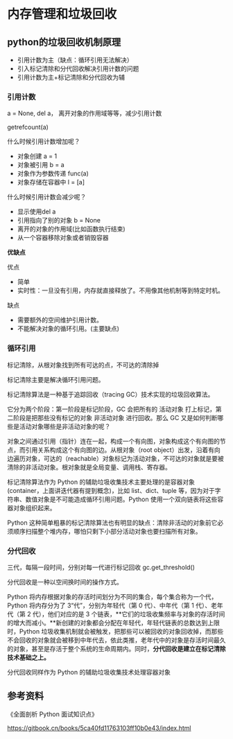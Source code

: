 # 内存管理和垃圾回收

## python的垃圾回收机制原理

- 引用计数为主（缺点：循环引用无法解决）
- 引入标记清除和分代回收解决引用计数的问题
- 引用计数为主+标记清除和分代回收为辅

### 引用计数

a = None, del a， 离开对象的作用域等等，减少引用计数

getrefcount(a)

什么时候引用计数增加呢？

- 对象创建 a = 1
- 对象被引用 b = a
- 对象作为参数传递 func(a)
- 对象存储在容器中 l = [a]

什么时候引用计数会减少呢？

- 显示使用del a
- 引用指向了别的对象 b = None
- 离开的对象的作用域(比如函数执行结束)
- 从一个容器移除对象或者销毁容器

**优缺点**

优点

- 简单
- 实时性：一旦没有引用，内存就直接释放了。不用像其他机制等到特定时机。

缺点

- 需要额外的空间维护引用计数。
- 不能解决对象的循环引用。(主要缺点)

### 循环引用

标记清除，从根对象找到所有可达的点，不可达的清除掉

标记清除主要是解决循环引用问题。

标记清除算法是一种基于追踪回收（tracing GC）技术实现的垃圾回收算法。

它分为两个阶段：第一阶段是标记阶段，GC 会把所有的 活动对象 打上标记，第二阶段是把那些没有标记的对象 非活动对象 进行回收。那么 GC 又是如何判断哪些是活动对象哪些是非活动对象的呢？

对象之间通过引用（指针）连在一起，构成一个有向图，对象构成这个有向图的节点，而引用关系构成这个有向图的边。从根对象（root object）出发，沿着有向边遍历对象，可达的（reachable）对象标记为活动对象，不可达的对象就是要被清除的非活动对象。根对象就是全局变量、调用栈、寄存器。

标记清除算法作为 Python 的辅助垃圾收集技术主要处理的是容器对象(container，上面讲迭代器有提到概念)，比如 list、dict、tuple 等，因为对于字符串、数值对象是不可能造成循环引用问题。Python 使用一个双向链表将这些容器对象组织起来。

Python 这种简单粗暴的标记清除算法也有明显的缺点：清除非活动的对象前它必须顺序扫描整个堆内存，哪怕只剩下小部分活动对象也要扫描所有对象。

### 分代回收

三代，每隔一段时间，分别对每一代进行标记回收
gc.get_threshold()

分代回收是一种以空间换时间的操作方式。

Python 将内存根据对象的存活时间划分为不同的集合，每个集合称为一个代，Python 将内存分为了 3“代”，分别为年轻代（第 0 代）、中年代（第 1 代）、老年代（第 2 代），他们对应的是 3 个链表，**它们的垃圾收集频率与对象的存活时间的增大而减小。**新创建的对象都会分配在年轻代，年轻代链表的总数达到上限时，Python 垃圾收集机制就会被触发，把那些可以被回收的对象回收掉，而那些不会回收的对象就会被移到中年代去，依此类推，老年代中的对象是存活时间最久的对象，甚至是存活于整个系统的生命周期内。同时，**分代回收是建立在标记清除技术基础之上。**

分代回收同样作为 Python 的辅助垃圾收集技术处理容器对象

## 参考资料

《全面剖析 Python 面试知识点》

https://gitbook.cn/books/5ca40fd11763103ff10b0e43/index.html